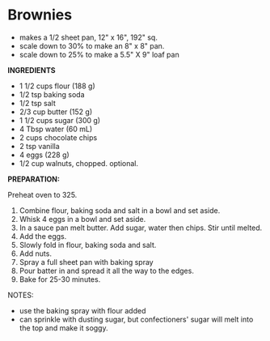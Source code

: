 # Brownies

* makes a 1/2 sheet pan, 12" x 16", 192" sq.
* scale down to 30% to make an 8" x 8" pan.
* scale down to 25% to make a 5.5" X 9" loaf pan 

**INGREDIENTS**

* 1 1/2 cups flour (188 g)
* 1/2 tsp baking soda 
* 1/2 tsp salt
* 2/3 cup butter (152 g)
* 1 1/2 cups sugar (300 g)
* 4 Tbsp water (60 mL)
* 2 cups chocolate chips
* 2 tsp vanilla
* 4 eggs (228 g)
* 1/2 cup walnuts, chopped. optional.

**PREPARATION:**

Preheat oven to 325.

1. Combine flour, baking soda and salt in a bowl and set aside.
2. Whisk 4 eggs in a bowl and set aside.
3. In a sauce pan melt butter. Add sugar, water then chips. Stir until melted.
4. Add the eggs.
5. Slowly fold in flour, baking soda and salt.
6. Add nuts.
7. Spray a full sheet pan with baking spray 
8. Pour batter in and spread it all the way to the edges.
9. Bake for 25-30 minutes.

NOTES:
* use the baking spray with flour added
* can sprinkle with dusting sugar, but confectioners' sugar will melt into the top and make it soggy.

